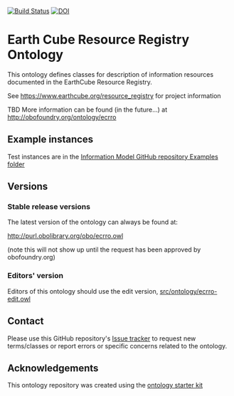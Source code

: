 [![Build Status](https://travis-ci.org/earthcubearchitecture-ecresourcereg/ecrro.svg?branch=master)](https://travis-ci.org/earthcubearchitecture-ecresourcereg/ecrro)
[![DOI](https://zenodo.org/badge/13996/earthcubearchitecture-ecresourcereg/ecrro.svg)](https://zenodo.org/badge/latestdoi/13996/earthcubearchitecture-ecresourcereg/ecrro)

# Earth Cube Resource Registry Ontology

This ontology defines classes for description of information resources documented in the EarthCube Resource Registry.

See https://www.earthcube.org/resource_registry for project information

TBD More information can be found (in the future...) at http://obofoundry.org/ontology/ecrro

## Example instances
Test instances are in the 
[Information Model GitHub repository Examples folder](https://github.com/earthcubearchitecture-ecresourcereg/infomodel/tree/master/examples)


## Versions

### Stable release versions

The latest version of the ontology can always be found at:

http://purl.obolibrary.org/obo/ecrro.owl

(note this will not show up until the request has been approved by obofoundry.org)

### Editors' version

Editors of this ontology should use the edit version, [src/ontology/ecrro-edit.owl](src/ontology/ecrro-edit.owl)

## Contact

Please use this GitHub repository's [Issue tracker](https://github.com/earthcubearchitecture-ecresourcereg/ecrro/issues) to request new terms/classes or report errors or specific concerns related to the ontology.

## Acknowledgements

This ontology repository was created using the [ontology starter kit](https://github.com/INCATools/ontology-starter-kit)
